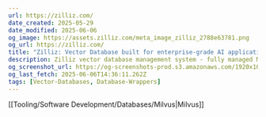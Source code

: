 ```yaml
---
url: https://zilliz.com/
date_created: 2025-05-29
date_modified: 2025-06-06
og_image: https://assets.zilliz.com/meta_image_zilliz_2788e63781.png
og_url: https://zilliz.com/
title: "Zilliz: Vector Database built for enterprise-grade AI applications"
description: Zilliz vector database management system - fully managed Milvus - supports billion-scale vector search and is trusted by over 10000 enterprise users.
og_screenshot_url: https://og-screenshots-prod.s3.amazonaws.com/1920x1080/80/false/cf826e81d253af7b6c2cd82675e2f959b2175711921a08a12686b647b44a9ed0.jpeg
og_last_fetch: 2025-06-06T14:36:11.262Z
tags: [Vector-Databases, Database-Wrappers]
---
```


[[Tooling/Software Development/Databases/Milvus|Milvus]]
